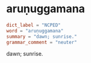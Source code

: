 # aruṇuggamana

``` toml
dict_label = "NCPED"
word = "aruṇuggamana"
summary = "dawn; sunrise."
grammar_comment = "neuter"
```

dawn; sunrise.

